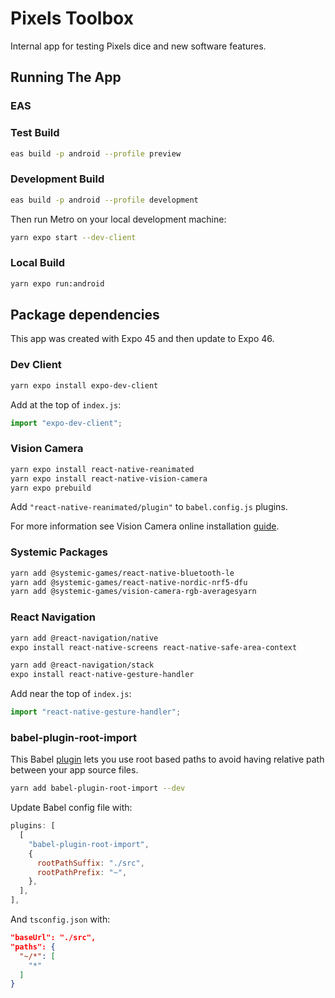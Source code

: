 # Pixels Toolbox

Internal app for testing Pixels dice and new software features.

## Running The App

### EAS

### Test Build

```sh
eas build -p android --profile preview
```

### Development Build

```sh
eas build -p android --profile development
```

Then run Metro on your local development machine:

```sh
yarn expo start --dev-client 
```

### Local Build

```sh
yarn expo run:android
```

## Package dependencies

This app was created with Expo 45 and then update to Expo 46.

### Dev Client

```sh
yarn expo install expo-dev-client
```

Add at the top of `index.js`:
```js
import "expo-dev-client";
```

### Vision Camera

```sh
yarn expo install react-native-reanimated
yarn expo install react-native-vision-camera
yarn expo prebuild
```

Add `"react-native-reanimated/plugin"` to `babel.config.js` plugins.

For more information see Vision Camera online installation [guide](
  https://mrousavy.com/react-native-vision-camera/docs/guides/
).

### Systemic Packages

```sh
yarn add @systemic-games/react-native-bluetooth-le
yarn add @systemic-games/react-native-nordic-nrf5-dfu
yarn add @systemic-games/vision-camera-rgb-averagesyarn
```

### React Navigation

```sh
yarn add @react-navigation/native
expo install react-native-screens react-native-safe-area-context
```

```sh
yarn add @react-navigation/stack
expo install react-native-gesture-handler
```

Add near the top of `index.js`:
```js
import "react-native-gesture-handler";
```

### babel-plugin-root-import

This Babel [plugin](https://github.com/entwicklerstube/babel-plugin-root-import)
lets you use root based paths to avoid having relative path
between your app source files.

```sh
yarn add babel-plugin-root-import --dev
```

Update Babel config file with:
```js
plugins: [
  [
    "babel-plugin-root-import",
    {
      rootPathSuffix: "./src",
      rootPathPrefix: "~",
    },
  ],
],
```

And `tsconfig.json` with:
```json
"baseUrl": "./src",
"paths": {
  "~/*": [
    "*"
  ]
}
```
